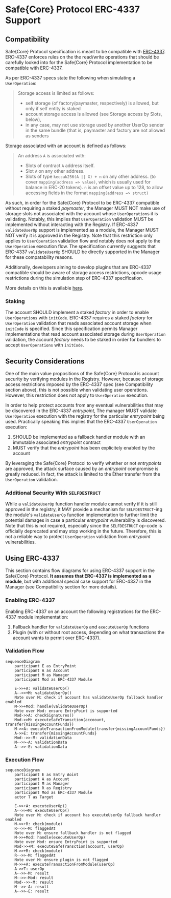 # Safe{Core} Protocol ERC-4337 Support

## Compatibility

Safe{Core} Protocol specification is meant to be compatible with [ERC-4337](https://eips.ethereum.org/EIPS/eip-4337). ERC-4337 enforces rules on the the read/write operations that should be carefully looked into for the Safe{Core} Protocol implementation to be compatible with ERC-4337.

As per ERC-4337 specs state the following when simulating a `UserOperation`:

> Storage access is limited as follows:
>
> - self storage (of factory/paymaster, respectively) is allowed, but only if self entity is staked
> - account storage access is allowed (see Storage access by Slots, below),
> - in any case, may not use storage used by another UserOp sender in the same bundle (that is, paymaster and factory are not allowed as senders

Storage associated with an account is defined as follows:

> An address `A` is associated with:
>
> - Slots of contract `A` address itself.
> - Slot `A` on any other address.
> - Slots of type `keccak256(A || X) + n` on any other address. (to cover `mapping(address => value)`, which is usually used for balance in ERC-20 tokens). `n` is an offset value up to 128, to allow accessing fields in the format `mapping(address => struct)`

As such, in order for the Safe{Core} Protocol to be ERC-4337 compatible without requiring a staked _paymaster_, the Manager MUST NOT make use of storage slots not associated with the account whose `UserOperation`s it is validating. Notably, this implies that `UserOperation` validation MUST be implemented without interacting with the Registry. If ERC-4337 `validateUserOp` support is implemented as a module, the Manager MUST NOT verify it is approved in the Registry. Note that this restriction only applies to `UserOperation` validation flow and notably does not apply to the `UserOperation` execution flow. The specification currently suggests that ERC-4337 `validateUserOp` SHOULD be directly supported in the Manager for these compatability reasons.

Additionally, developers aiming to develop plugins that are ERC-4337 compatible should be aware of storage access restrictions, opcode usage restrictions during the simulation step of ERC-4337 specification.

More details on this is available [here](https://github.com/safe-global/safe-core-protocol/issues/60#issuecomment-1761296305).

### Staking

The account SHOULD implement a staked _factory_ in order to enable `UserOperations` with `initCode`. ERC-4337 requires a staked _factory_ for `UserOperation` validation that reads associated account storage when `initCode` is specified. Since this specification permits Manager implementations that read account associated storage during `UserOperation` validation, the account _factory_ needs to be staked in order for bundlers to accept `UserOperations` with `initCode`.

## Security Considerations

One of the main value propositions of the Safe{Core} Protocol is account security by verifying modules in the Registry. However, because of storage access restrictions imposed by the ERC-4337 spec (see Compatibility section above), this is not possible when validating user operations. However, this restriction does not apply to `UserOperation` execution.

In order to help protect accounts from any eventual vulnerabilities that may be discovered in the ERC-4337 _entrypoint_, The manager MUST validate `UserOperation` execution with the registry for the particular _entrypoint_ being used. Practically speaking this implies that the ERC-4337 `UserOperation` execution:
1. SHOULD be implemented as a fallback handler module with an immutable associated _entrypoint_ contract
2. MUST verify that the _entrypoint_ has been explicitely enabled by the account

By leveraging the Safe{Core} Protocol to verify whether or not _entrypoints_ are approved, the attack surface caused by an _entrypoint_ compromise is greatly reduced. In fact, the attack is limited to the Ether transfer from the `UserOperation` validation.

### Additional Security With `SELFDESTRUCT`

While a `validateUserOp` function handler module cannot verify if it is still approved in the registry, it MAY provide a mechanism for `SELFDESTRUCT`-ing the module's `validateUserOp` function implementation to further limit the potential damages in case a particular _entrypoint_ vulnerability is discovered. Note that this is not required, especially since the `SELFDESTRUCT` op-code is officially deprecated and may stop working in the future. Therefore, this is not a reliable way to protect `UserOperation` validation from _entrypoint_ vulnerabilities.

## Using ERC-4337

This section contains flow diagrams for using ERC-4337 support in the Safe{Core} Protocol. **It assumes that ERC-4337 is implemented as a module**, but with additional special case support for ERC-4337 in the Manager (see Compatibility section for more details).

### Enabling ERC-4337

Enabling ERC-4337 on an account the following registrations for the ERC-4337 module implementation:

1. Fallback handler for `validateUserOp` and `executeUserOp` functions
2. Plugin (with or without root access, depending on what transactions the account wants to permit over ERC-4337).

### Validation Flow

```mermaid
sequenceDiagram
    participant E as EntryPoint
    participant A as Account
    participant M as Manager
    participant Mod as ERC-4337 Module

    E->>+A: validateUserOp()
    A-->>+M: validateUserOp()
    Note over M: check if account has validateUserOp fallback handler enabled
    M->>+Mod: handle(validateUserOp)
    Note over Mod: ensure EntryPoint is supported
    Mod->>A: checkSignatures()
    Mod->>M: executeSafeTransction(accoount, transfer{missingAccountFunds})
    M->>A: executeTransactionFromModule(transfer{missingAccountFunds})
    A->>E: transfer{missingAccountFunds}
    Mod-->>-M: validationData
    M-->>-A: validationData
    A-->>-E: validationData
```

### Execution Flow

```mermaid
sequenceDiagram
    participant E as Entry Aoint
    participant A as Account
    participant M as Manager
    participant R as Registry
    participant Mod as ERC-4337 Module
    actor T as Target

    E->>+A: executeUserOp()
    A-->>+M: executeUserOp()
    Note over M: check if account has executeUserOp fallback handler enabled
    M->>+R: check(module)
    R-->>-M: flaggedAt
    Note over M: ensure fallback handler is not flagged
    M->>+Mod: handle(executeUserOp)
    Note over Mod: ensure EntryPoint is supported
    Mod->>+M: executeSafeTransction(account, userOp)
    M->>+R: check(module)
    R-->>-M: flaggedAt
    Note over M: ensure plugin is not flagged
    M->>+A: executeTransactionFromModule(userOp)
    A->>T: userOp
    A-->>-M: result
    M-->>-Mod: result
    Mod-->>-M: result
    M-->>-A: result
    A-->>-E: result
```
